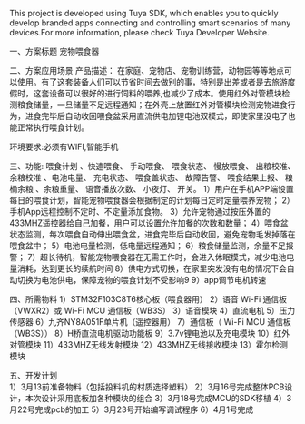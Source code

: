 This project is developed using Tuya SDK, which enables you to quickly develop branded apps connecting and controlling smart scenarios of many devices.For more information, please check Tuya Developer Website.

一、方案标题
宠物喂食器

二、方案应用场景
产品描述： 
        在家庭、宠物店、宠物训练营，动物园等等地点可以使用。有了这套装备人们可以节省时间去做别的事，特别是出差或者是去旅游度假时，这套设备可以很好的进行饲料的喂养,也减少了成本。使用红外对管模块检测粮食储量，一旦储量不足远程通知；在外壳上放置红外对管模块检测宠物进食行为，进食完毕后自动收回喂食盆采用直流供电加锂电池双模式，即使家里没电了也能正常执行喂食计划。
    
环境要求:必须有WIFI,智能手机
      
三、功能: 
喂食计划 、快速喂食、 手动喂食、 喂食状态、 慢放喂食、 出粮校准、 余粮校准 、电池电量、 充电状态、 喂食盖状态、
故障告警、 喂食结果上报、 粮桶余粮 、余粮重量、 语音播放次数、 小夜灯、 开关。
1）用户在手机APP端设置每日的喂食计划，智能宠物喂食器会根据制定的计划每日定时定量喂养宠物；
2）手机App远程控制不定时、不定量添加食物。
3）允许宠物通过按压外置的433MHZ遥控器给自己加餐，用户可以设置允许加餐的次数和数量；
4）喂食盆状态监测，每次喂食自动伸出喂食盆，进食完毕后自动收回，避免宠物毛发掉落在喂食盆中；
5）电池电量检测，低电量远程通知；
6）粮食储量监测，余量不足报警；
7）超长待机，智能宠物喂食器在无需工作时，会进入休眠模式，减少电池电量消耗，达到更长的续航时间
8）供电方式切换，在家里突发没有电的情况下会自动切换为电池供电，保障宠物的喂食计划不受影响9
9）app调节电机转速

四、所需物料
1）STM32F103C8T6核心板（喂食器用）
2）语音 Wi-Fi 通信板（VWXR2）或 Wi-Fi MCU 通信板（WB3S）
3）语音模块
4）直流电机
5）压力传感器
6）九齐NY8A051F单片机（遥控器用）
7）通信板（ Wi-Fi MCU 通信板（WB3S））
8）H桥直流电机驱动功能板
9）3.7v锂电池以及充电模块
10）红外对管模块
11）433MHZ无线发射模块
12）433MHZ无线接收模块
13）霍尔检测模块


五、开发计划  
1）3月13前准备物料（包括投料机的材质选择塑料）
2）3月16号完成整体PCB设计，本次设计采用底板加各种模块的组合 
3）3月18号完成MCU的SDK移植
4）3月22号完成pcb的加工
5）3月23号开始编写调试程序
6）4月1号完成


